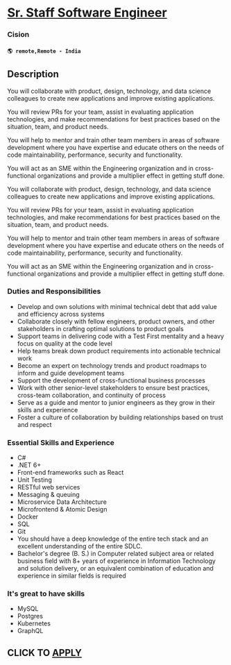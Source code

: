 # [Sr. Staff Software Engineer](https://www.remotewlb.com/apply/sr-staff-software-engineer-109609)  
### Cision  
#### `🌎 remote,Remote - India`  

## Description

You will collaborate with product, design, technology, and data science colleagues to create new applications and improve existing applications.

  

You will review PRs for your team, assist in evaluating application technologies, and make recommendations for best practices based on the situation, team, and product needs.

  

You will help to mentor and train other team members in areas of software development where you have expertise and educate others on the needs of code maintainability, performance, security and functionality.

  

You will act as an SME within the Engineering organization and in cross-functional organizations and provide a multiplier effect in getting stuff done.

  

You will collaborate with product, design, technology, and data science colleagues to create new applications and improve existing applications.

  

You will review PRs for your team, assist in evaluating application technologies, and make recommendations for best practices based on the situation, team, and product needs.

  

You will help to mentor and train other team members in areas of software development where you have expertise and educate others on the needs of code maintainability, performance, security and functionality.

  

You will act as an SME within the Engineering organization and in cross-functional organizations and provide a multiplier effect in getting stuff done.

  

### Duties and Responsibilities

* Develop and own solutions with minimal technical debt that add value and efficiency across systems
* Collaborate closely with fellow engineers, product owners, and other stakeholders in crafting optimal solutions to product goals
* Support teams in delivering code with a Test First mentality and a heavy focus on quality at the code level
* Help teams break down product requirements into actionable technical work
* Become an expert on technology trends and product roadmaps to inform and guide development teams
* Support the development of cross-functional business processes
* Work with other senior-level stakeholders to ensure best practices, cross-team collaboration, and continuity of process
* Serve as a guide and mentor to junior engineers as they grow in their skills and experience
* Foster a culture of collaboration by building relationships based on trust and respect

  

### Essential Skills and Experience

* C#
* .NET 6+
* Front-end frameworks such as React
* Unit Testing
* RESTful web services
* Messaging & queuing
* Microservice Data Architecture
* Microfrontend & Atomic Design
* Docker
* SQL
* Git
* You should have a deep knowledge of the entire tech stack and an excellent understanding of the entire SDLC.
* Bachelor's degree (B. S.) in Computer related subject area or related business field with 8+ years of experience in Information Technology and solution delivery, or an equivalent combination of education and experience in similar fields is required

  

### It's great to have skills

* MySQL
* Postgres
* Kubernetes
* GraphQL

  

  
## CLICK TO [APPLY](https://www.remotewlb.com/apply/sr-staff-software-engineer-109609)

